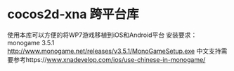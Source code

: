 ﻿# cocos2d-xna 跨平台库
使用本库可以方便的将WP7游戏移植到iOS和Android平台
安装要求：monogame 3.5.1 http://www.monogame.net/releases/v3.5.1/MonoGameSetup.exe
中文支持需要参考https://www.xnadevelop.com/ios/use-chinese-in-monogame/
